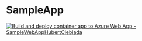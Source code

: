 # SampleApp

[![Build and deploy container app to Azure Web App - SampleWebAppHubertCiebiada](https://github.com/hubertciebiada/SampleApp/actions/workflows/master_SampleWebAppHubertCiebiada.yml/badge.svg)](https://github.com/hubertciebiada/SampleApp/actions/workflows/master_SampleWebAppHubertCiebiada.yml)
